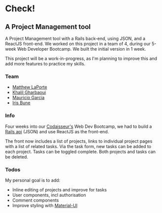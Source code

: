 # Check!
## A Project Management tool

A Project Management tool with a Rails back-end, using JSON, and a ReactJS front-end.
We worked on this project in a team of 4, during our 5-week Web Developer Bootcamp.
We built the initial version in 1 week.

This project will be a work-in-progress, as I'm planning to improve this and add more features to practice my skills.

### Team
- [Matthew LaPorte](https://github.com/ml7757)
- [Khalil Gharbaoui](https://github.com/khalilgharbaoui)
- [Mauricio Garcia](https://github.com/MauricioGarc1a)
- [Iris Bune](https://github.com/irisbune)

### Info
Four weeks into our [Codaisseur's](https://github.com/Codaisseur) Web Dev Bootcamp, we had to build a [Rails api](https://github.com/irisbune/Check_projectmanager-back) (JSON) and use ReactJS as the front-end.

The front now includes a list of projects, links to individual project pages with a list of related tasks.
Via the task form, new tasks can be added to each project. Tasks can be toggled complete.
Both projects and tasks can be deleted.

### Todos
My personal goal is to add:
- Inline editing of projects and improve for tasks
- User components, incl authorisation
- Comment components
- Improve styling with [Material-UI](http://www.material-ui.com/)
